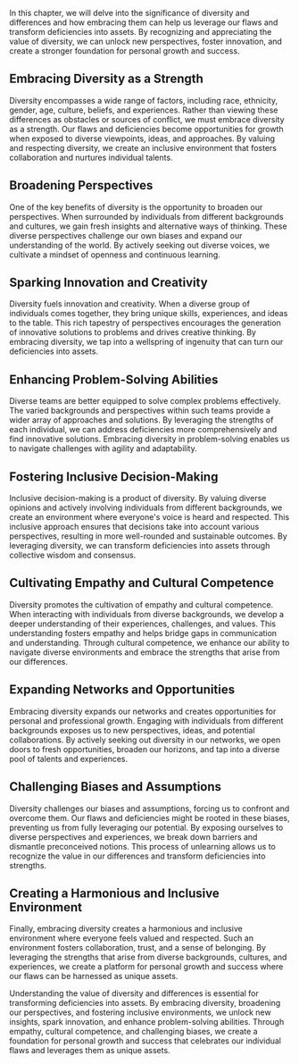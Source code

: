 
In this chapter, we will delve into the significance of diversity and differences and how embracing them can help us leverage our flaws and transform deficiencies into assets. By recognizing and appreciating the value of diversity, we can unlock new perspectives, foster innovation, and create a stronger foundation for personal growth and success.

Embracing Diversity as a Strength
---------------------------------

Diversity encompasses a wide range of factors, including race, ethnicity, gender, age, culture, beliefs, and experiences. Rather than viewing these differences as obstacles or sources of conflict, we must embrace diversity as a strength. Our flaws and deficiencies become opportunities for growth when exposed to diverse viewpoints, ideas, and approaches. By valuing and respecting diversity, we create an inclusive environment that fosters collaboration and nurtures individual talents.

Broadening Perspectives
-----------------------

One of the key benefits of diversity is the opportunity to broaden our perspectives. When surrounded by individuals from different backgrounds and cultures, we gain fresh insights and alternative ways of thinking. These diverse perspectives challenge our own biases and expand our understanding of the world. By actively seeking out diverse voices, we cultivate a mindset of openness and continuous learning.

Sparking Innovation and Creativity
----------------------------------

Diversity fuels innovation and creativity. When a diverse group of individuals comes together, they bring unique skills, experiences, and ideas to the table. This rich tapestry of perspectives encourages the generation of innovative solutions to problems and drives creative thinking. By embracing diversity, we tap into a wellspring of ingenuity that can turn our deficiencies into assets.

Enhancing Problem-Solving Abilities
-----------------------------------

Diverse teams are better equipped to solve complex problems effectively. The varied backgrounds and perspectives within such teams provide a wider array of approaches and solutions. By leveraging the strengths of each individual, we can address deficiencies more comprehensively and find innovative solutions. Embracing diversity in problem-solving enables us to navigate challenges with agility and adaptability.

Fostering Inclusive Decision-Making
-----------------------------------

Inclusive decision-making is a product of diversity. By valuing diverse opinions and actively involving individuals from different backgrounds, we create an environment where everyone's voice is heard and respected. This inclusive approach ensures that decisions take into account various perspectives, resulting in more well-rounded and sustainable outcomes. By leveraging diversity, we can transform deficiencies into assets through collective wisdom and consensus.

Cultivating Empathy and Cultural Competence
-------------------------------------------

Diversity promotes the cultivation of empathy and cultural competence. When interacting with individuals from diverse backgrounds, we develop a deeper understanding of their experiences, challenges, and values. This understanding fosters empathy and helps bridge gaps in communication and understanding. Through cultural competence, we enhance our ability to navigate diverse environments and embrace the strengths that arise from our differences.

Expanding Networks and Opportunities
------------------------------------

Embracing diversity expands our networks and creates opportunities for personal and professional growth. Engaging with individuals from different backgrounds exposes us to new perspectives, ideas, and potential collaborations. By actively seeking out diversity in our networks, we open doors to fresh opportunities, broaden our horizons, and tap into a diverse pool of talents and experiences.

Challenging Biases and Assumptions
----------------------------------

Diversity challenges our biases and assumptions, forcing us to confront and overcome them. Our flaws and deficiencies might be rooted in these biases, preventing us from fully leveraging our potential. By exposing ourselves to diverse perspectives and experiences, we break down barriers and dismantle preconceived notions. This process of unlearning allows us to recognize the value in our differences and transform deficiencies into strengths.

Creating a Harmonious and Inclusive Environment
-----------------------------------------------

Finally, embracing diversity creates a harmonious and inclusive environment where everyone feels valued and respected. Such an environment fosters collaboration, trust, and a sense of belonging. By leveraging the strengths that arise from diverse backgrounds, cultures, and experiences, we create a platform for personal growth and success where our flaws can be harnessed as unique assets.

Understanding the value of diversity and differences is essential for transforming deficiencies into assets. By embracing diversity, broadening our perspectives, and fostering inclusive environments, we unlock new insights, spark innovation, and enhance problem-solving abilities. Through empathy, cultural competence, and challenging biases, we create a foundation for personal growth and success that celebrates our individual flaws and leverages them as unique assets.

